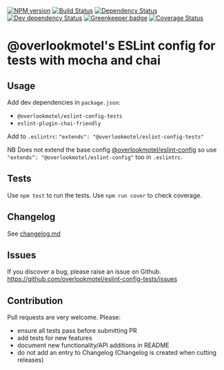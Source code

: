 [![NPM version](https://img.shields.io/npm/v/@overlookmotel/eslint-config-tests.svg)](https://www.npmjs.com/package/@overlookmotel/eslint-config-tests)
[![Build Status](https://img.shields.io/travis/overlookmotel/eslint-config-tests/master.svg)](http://travis-ci.org/overlookmotel/eslint-config-tests)
[![Dependency Status](https://img.shields.io/david/overlookmotel/eslint-config-tests.svg)](https://david-dm.org/overlookmotel/eslint-config-tests)
[![Dev dependency Status](https://img.shields.io/david/dev/overlookmotel/eslint-config-tests.svg)](https://david-dm.org/overlookmotel/eslint-config-tests)
[![Greenkeeper badge](https://badges.greenkeeper.io/overlookmotel/eslint-config-tests.svg)](https://greenkeeper.io/)
[![Coverage Status](https://img.shields.io/coveralls/overlookmotel/eslint-config-tests/master.svg)](https://coveralls.io/r/overlookmotel/eslint-config-tests)

# @overlookmotel's ESLint config for tests with mocha and chai

## Usage

Add dev dependencies in `package.json`:

* `@overlookmotel/eslint-config-tests`
* `eslint-plugin-chai-friendly`

Add to `.eslintrc`: `"extends": "@overlookmotel/eslint-config-tests"`

NB Does not extend the base config [@overlookmotel/eslint-config](https://www.npmjs.com/package/@overlookmotel/eslint-config) so use `"extends": "@overlookmotel/eslint-config"` too in `.eslintrc`.

## Tests

Use `npm test` to run the tests. Use `npm run cover` to check coverage.

## Changelog

See [changelog.md](https://github.com/overlookmotel/eslint-config-tests/blob/master/changelog.md)

## Issues

If you discover a bug, please raise an issue on Github. https://github.com/overlookmotel/eslint-config-tests/issues

## Contribution

Pull requests are very welcome. Please:

* ensure all tests pass before submitting PR
* add tests for new features
* document new functionality/API additions in README
* do not add an entry to Changelog (Changelog is created when cutting releases)
